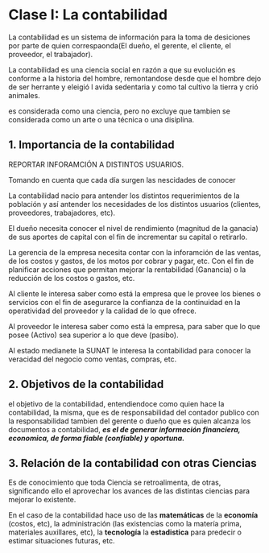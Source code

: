 # Clase I: La contabilidad

La contabilidad es un sistema de información para la toma de desiciones por parte de quien correspaonda(El dueño, el gerente, el cliente, el proveedor, el trabajador).

La contabilidad es una ciencia social en razón a que su evolución es conforme a la historia del hombre, remontandose desde que el hombre dejo de ser herrante y eleigió l avida sedentaria y como tal cultivo la tierra y crió animales.

es considerada como una ciencia, pero no excluye que tambien se considerada como un arte o una técnica o una disiplina.

## 1. Importancia de la contabilidad

REPORTAR INFORAMCIÓN A DISTINTOS USUARIOS.

Tomando en cuenta que cada día surgen las nescidades de conocer

La contabilidad nacio para antender los distintos requerimientos de la población y así antender los necesidades de los distintos usuarios (clientes, proveedores, trabajadores, etc).

El dueño necesita conocer el nivel de rendimiento (magnitud de la ganacia) de sus aportes de capital con el fin de incrementar su capital o retirarlo.

La gerencia de la empresa necesita contar con la inforamción de las ventas, de los costos y gastos, de los motos por cobrar y pagar, etc. Con el fin de planificar acciones que permitan mejorar la rentabilidad (Ganancia) o la reducción de los costos o gastos, etc.

Al cliente le interesa saber como está la empresa que le provee los bienes o servicios con el fin de asegurarce la confianza de la continuidad en la operatividad del proveedor y la calidad de lo que ofrece.

Al proveedor le interesa saber como está la empresa, para saber que lo que posee (Activo) sea superior a lo que deve (pasibo).

Al estado medianete la SUNAT le interesa la contabilidad para conocer la veracidad del negocio como ventas, compras, etc.

## 2. Objetivos de la contabilidad

el objetivo de la contabilidad, entendiendoce como quien hace la contabilidad, la misma, que es de responsabilidad del contador publico con la responsabilidad tambien del gerente o dueño que es quien alcanza los documentos a contabilidad, ***es el de generar información financiera, economica, de forma fiable (confiable) y oportuna.***

## 3. Relación de la contabilidad con otras Ciencias

Es de conocimiento que toda Ciencia se retroalimenta, de otras, significando ello el aprovechar los avances de las distintas ciencias para mejorar lo existente.

En  el caso de la contabilidad hace uso de las **matemáticas** de la **economía** (costos, etc), la administración (las existencias como la matería prima, materiales auxillares, etc), la **tecnología** la **estadistica** para predecir o estimar situaciones futuras, etc.

